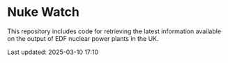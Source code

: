 # Nuke Watch

This repository includes code for retrieving the latest information available on the output of EDF nuclear power plants in the UK.

Last updated: 2025-03-10 17:10